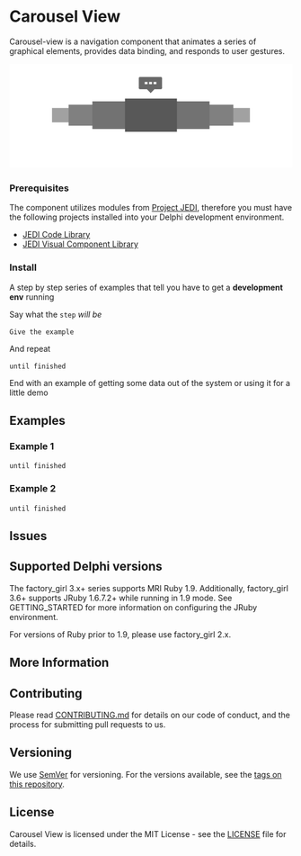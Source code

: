 # Carousel View

Carousel-view is a navigation component that animates a series of graphical elements, provides data binding, and responds to user gestures.

![Main](screenshots/main.png)

### Prerequisites

The component utilizes modules from [Project JEDI](https://rometools.github.io/rome/), therefore you must have the following projects installed into your Delphi development environment.

* [JEDI Code Library](https://github.com/project-jedi/jcl/)
* [JEDI Visual Component Library](https://github.com/project-jedi/jvcl/)


### Install

A step by step series of examples that tell you have to get a **development env** running

Say what the `step` _will be_

```
Give the example
```

And repeat

```
until finished
```

End with an example of getting some data out of the system or using it for a little demo

## Examples

### Example 1

```
until finished
```

### Example 2

```
until finished
```

## Issues
## Supported Delphi versions

The factory_girl 3.x+ series supports MRI Ruby 1.9. Additionally, factory_girl 3.6+ supports JRuby 1.6.7.2+ while running in 1.9 mode. See GETTING_STARTED for more information on configuring the JRuby environment.

For versions of Ruby prior to 1.9, please use factory_girl 2.x.

## More Information



## Contributing

Please read [CONTRIBUTING.md](CONTRIBUTING.md) for details on our code of conduct, and the process for submitting pull requests to us.

## Versioning

We use [SemVer](http://semver.org/) for versioning. For the versions available, see the [tags on this repository](https://github.com/your/project/tags).


## License

Carousel View is licensed under the MIT License - see the [LICENSE](LICENSE.md) file for details.
